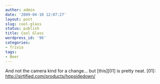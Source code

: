 ```yaml
---
author: admin
date: '2009-04-10 12:07:27'
layout: post
slug: cool-glass
status: publish
title: Cool Glass
wordpress_id: '96'
categories:
- Trivia
tags:
- Beer
---
```


And not the camera kind for a change... but [this][01] is pretty neat.
[01]: http://sirtified.com/products/hopsidedown/
